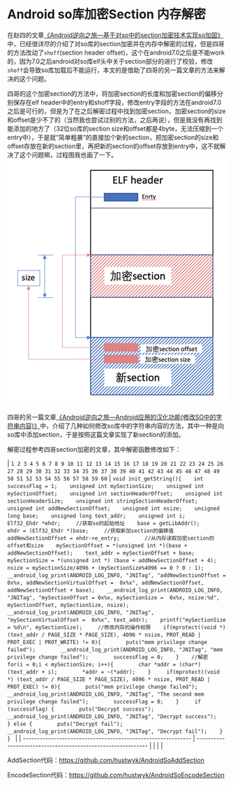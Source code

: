 # Android so库加密Section 内存解密

在赵四的文章[《Android逆向之旅—基于对so中的section加密技术实现so加固》](http://www.520monkey.com/archives/565)中，已经很详尽的介绍了对so库的section加密并在内存中解密的过程，但是四哥的方法改动了`shoff`(section header offset)，这个在android7.0之后是不能work的，因为7.0之后android对so库elf头中关于section部分的进行了校验，修改`shoff`会导致so库加载后不能运行，本文的是借助了四哥的另一篇文章的方法来解决的这个问题。

四哥的这个加密section的方法中，将加密section的长度和加密section的偏移分别保存在elf header中的entry和shoff字段，修改entry字段的方法在android7.0之后是可行的，但是为了在之后解密过程中找到加密section，加密section的size和offset是少不了的（当然我也尝试过别的方法，之后再说），但是我没有再找到能添加的地方了（32位so库的section size和offset都是4byte，无法压缩到一个entry中），于是就“简单粗暴”的直接加个新的section，把加密section的size和offset存放在新的section里，再把新的section的offset存放到entry中，这不就解决了这个问题嘛，过程图我也画了一下。 ![Local Picture](images/1.png)

四哥的另一篇文章[《Android逆向之旅—Android应用的汉化功能(修改SO中的字符串内容)》](http://www.520monkey.com/archives/561)中，介绍了几种如何修改so库中的字符串内容的方法，其中一种是向so库中添加section，于是按照这篇文章实现了新section的添加。

解密过程参考四哥section加密的文章，其中解密函数修改如下：

| ` 1 2 3 4 5 6 7 8 9 10 11 12 13 14 15 16 17 18 19 20 21 22 23 24 25 26 27 28 29 30 31 32 33 34 35 36 37 38 39 40 41 42 43 44 45 46 47 48 49 50 51 52 53 54 55 56 57 58 59 60 ` | `void init_getString(){    int successFlag = 1;    unsigned int mySectionSize;    unsigned int mySectionOffset;    unsigned int sectionHeaderOffset;    unsigned int sectionHeaderSize;    unsigned int stringSectionHeaderOffset;    unsigned int addNewSectionOffset;    unsigned int nsize;    unsigned long base;    unsigned long text_addr;    unsigned int i;    Elf32_Ehdr *ehdr;     //获取so的起始地址    base = getLibAddr();        ehdr = (Elf32_Ehdr *)base;     //获取新加section的偏移值    addNewSectionOffset = ehdr->e_entry;        //从内存读取加密section的offset和size    mySectionOffset = *(unsigned int *)(base + addNewSectionOffset);    text_addr = mySectionOffset + base;     mySectionSize = *(unsigned int *) (base + addNewSectionOffset + 4);    nsize = mySectionSize/4096 + (mySectionSize%4096 == 0 ? 0 : 1);     __android_log_print(ANDROID_LOG_INFO, "JNITag", "addNewSectionOffset = 0x%x, addNewSectionVirtualOffset =  0x%x", addNewSectionOffset, addNewSectionOffset + base);    __android_log_print(ANDROID_LOG_INFO, "JNITag", "mySectionOffset = 0x%x, mySectionSize =  0x%x, nsize:%d", mySectionOffset, mySectionSize, nsize);    __android_log_print(ANDROID_LOG_INFO, "JNITag", "mySectionVirtualOffset =  0x%x", text_addr);    printf("mySectionSize = %d\n", mySectionSize);     //修改内存的操作权限    if(mprotect((void *) (text_addr / PAGE_SIZE * PAGE_SIZE), 4096 * nsize, PROT_READ | PROT_EXEC | PROT_WRITE) != 0){        puts("mem privilege change failed");        __android_log_print(ANDROID_LOG_INFO, "JNITag", "mem privilege change failed");        successFlag = 0;    }    //解密    for(i = 0;i < mySectionSize; i++){        char *addr = (char*)(text_addr + i);        *addr = ~(*addr);    }     if(mprotect((void *) (text_addr / PAGE_SIZE * PAGE_SIZE), 4096 * nsize, PROT_READ | PROT_EXEC) != 0){        puts("mem privilege change failed");        __android_log_print(ANDROID_LOG_INFO, "JNITag", "The second mem privilege change failed");        successFlag = 0;    }     if (successFlag) {        puts("Decrypt success");        __android_log_print(ANDROID_LOG_INFO, "JNITag", "Decrypt success");    } else {        puts("Decrypt fail");        __android_log_print(ANDROID_LOG_INFO, "JNITag", "Decrypt fail");    } } ` |
| ------------------------------------------------------------ | ------------------------------------------------------------ |
|                                                              |                                                              |

AddSection代码：https://github.com/hustwyk/AndroidSoAddSection

EncodeSection代码：https://github.com/hustwyk/AndroidSoEncodeSection